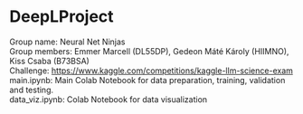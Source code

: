 # DeepLProject
Group name: Neural Net Ninjas <br>
Group members: Emmer Marcell (DL55DP), Gedeon Máté Károly (HIIMNO), Kiss Csaba (B73BSA) <br>
Challenge: https://www.kaggle.com/competitions/kaggle-llm-science-exam <br>
main.ipynb: Main Colab Notebook for data preparation, training, validation and testing. <br>
data_viz.ipynb: Colab Notebook for data visualization
